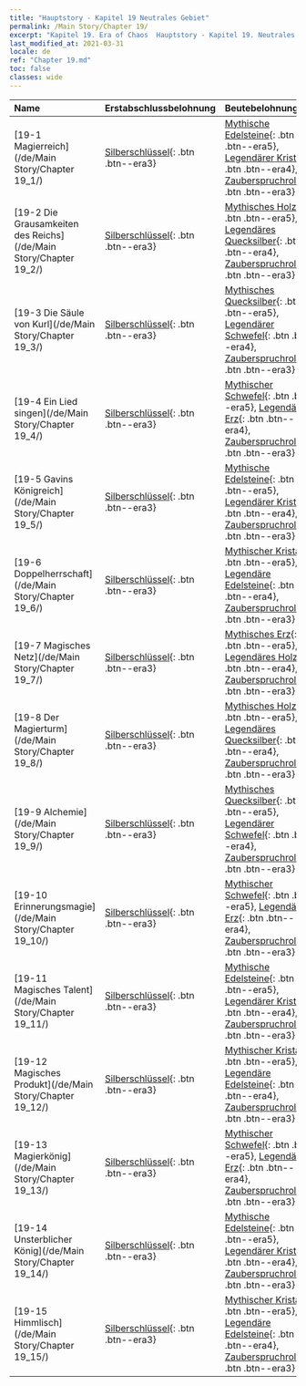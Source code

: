 ```yaml
---
title: "Hauptstory - Kapitel 19 Neutrales Gebiet"
permalink: /Main Story/Chapter 19/
excerpt: "Kapitel 19. Era of Chaos  Hauptstory - Kapitel 19. Neutrales Gebiet"
last_modified_at: 2021-03-31
locale: de
ref: "Chapter 19.md"
toc: false
classes: wide
---
```


  | Name |  Erstabschlussbelohnung | Beutebelohnung |
  |:------------|:------------|:------------| 
  | [19-1 Magierreich](/de/Main Story/Chapter 19_1/) | [Silberschlüssel](/de/Items/con_693/){: .btn .btn--era3} | [Mythische Edelsteine](/de/Items/mat_65/){: .btn .btn--era5}, [Legendärer Kristall](/de/Items/mat_59/){: .btn .btn--era4}, [Zauberspruchrollen](/de/Items/con_694/){: .btn .btn--era3} |
  | [19-2 Die Grausamkeiten des Reichs](/de/Main Story/Chapter 19_2/) | [Silberschlüssel](/de/Items/con_693/){: .btn .btn--era3} | [Mythisches Holz](/de/Items/mat_62/){: .btn .btn--era5}, [Legendäres Quecksilber](/de/Items/mat_56/){: .btn .btn--era4}, [Zauberspruchrollen](/de/Items/con_694/){: .btn .btn--era3} |
  | [19-3 Die Säule von Kurl](/de/Main Story/Chapter 19_3/) | [Silberschlüssel](/de/Items/con_693/){: .btn .btn--era3} | [Mythisches Quecksilber](/de/Items/mat_63/){: .btn .btn--era5}, [Legendärer Schwefel](/de/Items/mat_57/){: .btn .btn--era4}, [Zauberspruchrollen](/de/Items/con_694/){: .btn .btn--era3} |
  | [19-4 Ein Lied singen](/de/Main Story/Chapter 19_4/) | [Silberschlüssel](/de/Items/con_693/){: .btn .btn--era3} | [Mythischer Schwefel](/de/Items/mat_64/){: .btn .btn--era5}, [Legendäres Erz](/de/Items/mat_54/){: .btn .btn--era4}, [Zauberspruchrollen](/de/Items/con_694/){: .btn .btn--era3} |
  | [19-5 Gavins Königreich](/de/Main Story/Chapter 19_5/) | [Silberschlüssel](/de/Items/con_693/){: .btn .btn--era3} | [Mythische Edelsteine](/de/Items/mat_65/){: .btn .btn--era5}, [Legendärer Kristall](/de/Items/mat_59/){: .btn .btn--era4}, [Zauberspruchrollen](/de/Items/con_694/){: .btn .btn--era3} |
  | [19-6 Doppelherrschaft](/de/Main Story/Chapter 19_6/) | [Silberschlüssel](/de/Items/con_693/){: .btn .btn--era3} | [Mythischer Kristall](/de/Items/mat_66/){: .btn .btn--era5}, [Legendäre Edelsteine](/de/Items/mat_58/){: .btn .btn--era4}, [Zauberspruchrollen](/de/Items/con_694/){: .btn .btn--era3} |
  | [19-7 Magisches Netz](/de/Main Story/Chapter 19_7/) | [Silberschlüssel](/de/Items/con_693/){: .btn .btn--era3} | [Mythisches Erz](/de/Items/mat_61/){: .btn .btn--era5}, [Legendäres Holz](/de/Items/mat_55/){: .btn .btn--era4}, [Zauberspruchrollen](/de/Items/con_694/){: .btn .btn--era3} |
  | [19-8 Der Magierturm](/de/Main Story/Chapter 19_8/) | [Silberschlüssel](/de/Items/con_693/){: .btn .btn--era3} | [Mythisches Holz](/de/Items/mat_62/){: .btn .btn--era5}, [Legendäres Quecksilber](/de/Items/mat_56/){: .btn .btn--era4}, [Zauberspruchrollen](/de/Items/con_694/){: .btn .btn--era3} |
  | [19-9 Alchemie](/de/Main Story/Chapter 19_9/) | [Silberschlüssel](/de/Items/con_693/){: .btn .btn--era3} | [Mythisches Quecksilber](/de/Items/mat_63/){: .btn .btn--era5}, [Legendärer Schwefel](/de/Items/mat_57/){: .btn .btn--era4}, [Zauberspruchrollen](/de/Items/con_694/){: .btn .btn--era3} |
  | [19-10 Erinnerungsmagie](/de/Main Story/Chapter 19_10/) | [Silberschlüssel](/de/Items/con_693/){: .btn .btn--era3} | [Mythischer Schwefel](/de/Items/mat_64/){: .btn .btn--era5}, [Legendäres Erz](/de/Items/mat_54/){: .btn .btn--era4}, [Zauberspruchrollen](/de/Items/con_694/){: .btn .btn--era3} |
  | [19-11 Magisches Talent](/de/Main Story/Chapter 19_11/) | [Silberschlüssel](/de/Items/con_693/){: .btn .btn--era3} | [Mythische Edelsteine](/de/Items/mat_65/){: .btn .btn--era5}, [Legendärer Kristall](/de/Items/mat_59/){: .btn .btn--era4}, [Zauberspruchrollen](/de/Items/con_694/){: .btn .btn--era3} |
  | [19-12 Magisches Produkt](/de/Main Story/Chapter 19_12/) | [Silberschlüssel](/de/Items/con_693/){: .btn .btn--era3} | [Mythischer Kristall](/de/Items/mat_66/){: .btn .btn--era5}, [Legendäre Edelsteine](/de/Items/mat_58/){: .btn .btn--era4}, [Zauberspruchrollen](/de/Items/con_694/){: .btn .btn--era3} |
  | [19-13 Magierkönig](/de/Main Story/Chapter 19_13/) | [Silberschlüssel](/de/Items/con_693/){: .btn .btn--era3} | [Mythischer Schwefel](/de/Items/mat_64/){: .btn .btn--era5}, [Legendäres Erz](/de/Items/mat_54/){: .btn .btn--era4}, [Zauberspruchrollen](/de/Items/con_694/){: .btn .btn--era3} |
  | [19-14 Unsterblicher König](/de/Main Story/Chapter 19_14/) | [Silberschlüssel](/de/Items/con_693/){: .btn .btn--era3} | [Mythische Edelsteine](/de/Items/mat_65/){: .btn .btn--era5}, [Legendärer Kristall](/de/Items/mat_59/){: .btn .btn--era4}, [Zauberspruchrollen](/de/Items/con_694/){: .btn .btn--era3} |
  | [19-15 Himmlisch](/de/Main Story/Chapter 19_15/) | [Silberschlüssel](/de/Items/con_693/){: .btn .btn--era3} | [Mythischer Kristall](/de/Items/mat_66/){: .btn .btn--era5}, [Legendäre Edelsteine](/de/Items/mat_58/){: .btn .btn--era4}, [Zauberspruchrollen](/de/Items/con_694/){: .btn .btn--era3} |

